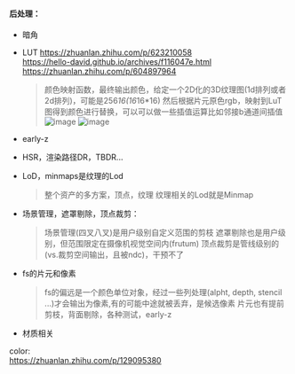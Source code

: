#### 后处理：
  
  - 暗角
    > 
  
  - LUT
    https://zhuanlan.zhihu.com/p/623210058  
    https://hello-david.github.io/archives/f116047e.html
    https://zhuanlan.zhihu.com/p/604897964  
    > 颜色映射函数，最终输出颜色，给定一个2D化的3D纹理图(1d排列或者2d排列)，可能是256*16(16*16*16)
    > 然后根据片元原色rgb，映射到LuT图得到颜色进行替换，可以可以做一些插值运算比如邻接b通道间插值
    > ![image](https://github.com/user-attachments/assets/d1a5f27a-c1d3-49e7-8255-fa9e18d0c30f)
    > ![image](https://github.com/user-attachments/assets/036017ca-c3ae-458b-a8e7-128445f5ee00)


- early-z
- HSR，渲染路径DR，TBDR...
- LoD，minmaps是纹理的Lod
  > 整个资产的多方案，顶点，纹理
  > 纹理相关的Lod就是Minmap
- 场景管理，遮罩剔除，顶点裁剪：
  > 场景管理(四叉八叉)是用户级别自定义范围的剪枝
  > 遮罩剔除也是用户级别，但范围限定在摄像机视觉空间内(frutum)
  > 顶点裁剪是管线级别的(vs.裁剪空间输出，且被ndc)，干预不了
- fs的片元和像素
  > fs的偏远是一个颜色单位对象，经过一些列处理(alpht, depth, stencil ...)才会输出为像素,有的可能中途就被丢弃，是候选像素
  > 片元也有提前剪枝，背面剔除，各种测试，early-z
- 材质相关  

color:  
https://zhuanlan.zhihu.com/p/129095380  
